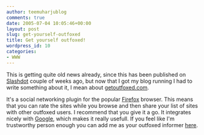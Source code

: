 ```yaml
---
author: teemuharjublog
comments: true
date: 2005-07-04 10:05:46+00:00
layout: post
slug: get-yourself-outfoxed
title: Get yourself outfoxed!
wordpress_id: 10
categories:
- WWW
---
```


This is getting quite old news already, since this has been published on [Slashdot](http://slashdot.org/article.pl?sid=05/06/20/1140221&tid=154&tid=95&tid=1) couple of weeks ago, but now that I got my blog running I had to write something about it, I mean about [getoutfoxed.com](http://getoutfoxed.com).

It's a social networking plugin for the popular [Firefox](http://www.mozilla.org) browser. This means that you can rate the sites while you browse and then share your list of sites with other outfoxed users. I recommend that you give it a go. It integrates nicely with [Google](http://www.google.com), which makes it really usefull. If you feel like I'm trustworthy person enough you can add me as your outfoxed informer [here](http://getoutfoxed.com/users/Teemu_Harju).
